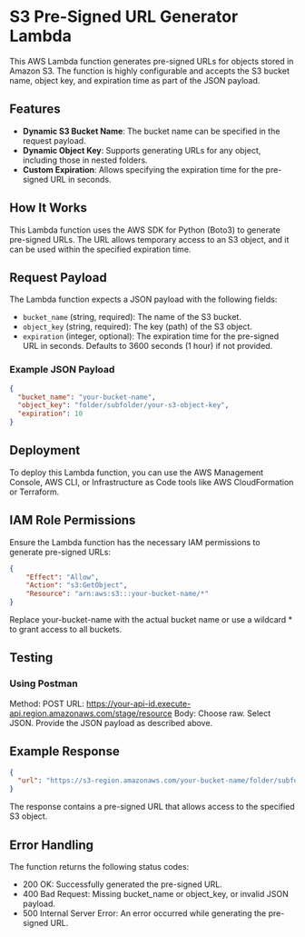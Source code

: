 # S3 Pre-Signed URL Generator Lambda

This AWS Lambda function generates pre-signed URLs for objects stored in Amazon S3. The function is highly configurable and accepts the S3 bucket name, object key, and expiration time as part of the JSON payload.

## Features

- **Dynamic S3 Bucket Name**: The bucket name can be specified in the request payload.
- **Dynamic Object Key**: Supports generating URLs for any object, including those in nested folders.
- **Custom Expiration**: Allows specifying the expiration time for the pre-signed URL in seconds.

## How It Works

This Lambda function uses the AWS SDK for Python (Boto3) to generate pre-signed URLs. The URL allows temporary access to an S3 object, and it can be used within the specified expiration time.

## Request Payload

The Lambda function expects a JSON payload with the following fields:

- `bucket_name` (string, required): The name of the S3 bucket.
- `object_key` (string, required): The key (path) of the S3 object.
- `expiration` (integer, optional): The expiration time for the pre-signed URL in seconds. Defaults to 3600 seconds (1 hour) if not provided.

### Example JSON Payload

```json
{
  "bucket_name": "your-bucket-name",
  "object_key": "folder/subfolder/your-s3-object-key",
  "expiration": 10
}
```
## Deployment

To deploy this Lambda function, you can use the AWS Management Console, AWS CLI, or Infrastructure as Code tools like AWS CloudFormation or Terraform.

## IAM Role Permissions
Ensure the Lambda function has the necessary IAM permissions to generate pre-signed URLs:

```json
{
    "Effect": "Allow",
    "Action": "s3:GetObject",
    "Resource": "arn:aws:s3:::your-bucket-name/*"
}
```
Replace your-bucket-name with the actual bucket name or use a wildcard * to grant access to all buckets.

## Testing
### Using Postman
Method: POST
URL: https://your-api-id.execute-api.region.amazonaws.com/stage/resource
Body:
Choose raw.
Select JSON.
Provide the JSON payload as described above.

## Example Response

```json
{
  "url": "https://s3-region.amazonaws.com/your-bucket-name/folder/subfolder/your-s3-object-key?AWSAccessKeyId=XYZ&Signature=ABC&Expires=1234567890"
}

```
The response contains a pre-signed URL that allows access to the specified S3 object.

## Error Handling

The function returns the following status codes:

- 200 OK: Successfully generated the pre-signed URL.
- 400 Bad Request: Missing bucket_name or object_key, or invalid JSON payload.
- 500 Internal Server Error: An error occurred while generating the pre-signed URL.